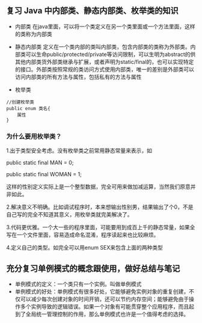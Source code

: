 ## 复习 Java 中内部类、静态内部类、枚举类的知识
- 内部类
在java里面，可以将一个类定义在另一个类里面或一个方法里面，这样的类称为内部类

- 静态内部类
定义在一个类内部的类叫内部类，包含内部类的类称为外部类。内部类可以生命public/protected/private等访问限制，可以生明为abstract的供其他内部类货外部类继承与扩展，或者声明为static/final的，也可以实现特定的接口。外部类按照常规的类访问方式使用内部类，唯一的差别是外部类可以访问内部类的所有方法与属性，包括私有的方法与属性

- 枚举类
```
//创建枚举类
public enum 类名{
	属性
}
```
### 为什么要用枚举类？
1.出于类型安全考虑。没有枚举类之前常用静态常量来表示，如

public static final MAN = 0;

public static final WOMAN = 1;

这样的性别定义实际上是一个整型数据，完全可用来做加减运算，当然我们原意并非如此。

2.解决意义不明确。比如调试程序时，本来想输出性别男，结果输出了个0，不是自己写的完全不知道其意义，用枚举类就完美解决了。

3.代码更优雅。一个大一些的程序里面，可能要用到成百上千的静态常量，如果全写在一个文件里面，容易造成命名混淆，程序读起来也比较麻烦。

4.定义自己的类型。如完全可以用enum SEX来包含上面的两种类型

## 充分复习单例模式的概念跟使用，做好总结与笔记
- 单例模式的定义：一个类只有一个实例。叫做单例模式
- 单例模式的好处：单例模式有很多好处，它能够避免实例对象的重复创建，不仅可以减少每次创建对象的时间开销，还可以节约内存空间；能够避免由于操作多个实例导致的逻辑错误。如果一个对象有可能贯穿整个应用程序，而且起到了全局统一管理控制的作用，那么单例模式也许是一个值得考虑的选择。